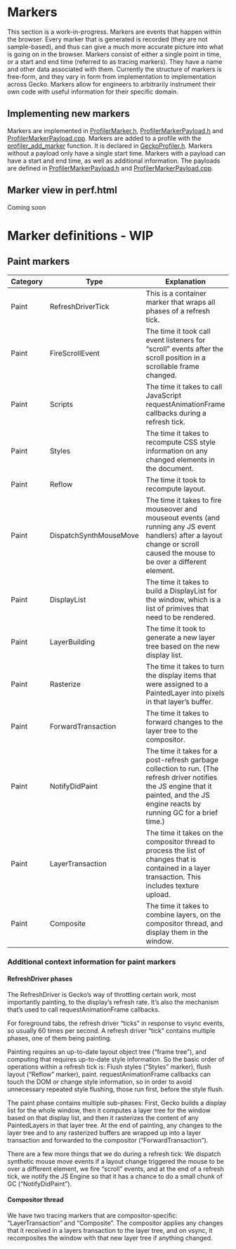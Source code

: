 # Markers

This section is a work-in-progress. Markers are events that happen within the browser. Every marker that is generated is recorded (they are not sample-based), and thus can give a much more accurate picture into what is going on in the browser. Markers consist of either a single point in time, or a start and end time (referred to as tracing markers). They have a name and other data associated with them. Currently the structure of markers is free-form, and they vary in form from implementation to implementation across Gecko. Markers allow for engineers to arbitrarily instrument their own code with useful information for their specific domain.

## Implementing new markers

Markers are implemented in [ProfilerMarker.h], [ProfilerMarkerPayload.h] and
[ProfilerMarkerPayload.cpp].
Markers are added to a profile with the [profiler_add_marker] function.
It is declared in [GeckoProfiler.h].
Markers without a payload only have a single start time.
Markers with a payload can have a start and end time, as well as additional
information.
The payloads are defined in [ProfilerMarkerPayload.h] and
[ProfilerMarkerPayload.cpp].

[ProfilerMarker.h]: http://searchfox.org/mozilla-central/source/tools/profiler/core/ProfilerMarker.h
[ProfilerMarkerPayload.h]: http://searchfox.org/mozilla-central/source/tools/profiler/public/ProfilerMarkerPayload.h
[ProfilerMarkerPayload.cpp]: http://searchfox.org/mozilla-central/source/tools/profiler/core/ProfilerMarkerPayload.cpp
[GeckoProfiler.h]: http://searchfox.org/mozilla-central/source/tools/profiler/public/GeckoProfiler.h
[profiler_add_marker]: http://searchfox.org/mozilla-central/rev/5e1e8d2f244bd8c210a578ff1f65c3b720efe34e/tools/profiler/public/GeckoProfiler.h#368-378

## Marker view in perf.html

Coming soon

# Marker definitions - WIP

## Paint markers

| Category     | Type               | Explanation |
| ------------ | ------------------ | ----------- |
| Paint        | RefreshDriverTick  | This is a container marker that wraps all phases of a refresh tick. |
| Paint        | FireScrollEvent    | The time it took call event listeners for “scroll” events after the scroll position in a scrollable frame changed. |
| Paint        | Scripts            | The time it takes to call JavaScript requestAnimationFrame callbacks during a refresh tick. |
| Paint        | Styles             | The time it takes to recompute CSS style information on any changed elements in the document. |
| Paint        | Reflow             | The time it took to recompute layout. |
| Paint        | DispatchSynthMouseMove | The time it takes to fire mouseover and mouseout events (and running any JS event handlers) after a layout change or scroll caused the mouse to be over a different element. |
| Paint        | DisplayList        | The time it takes to build a DisplayList for the window, which is a list of primives that need to be rendered. |
| Paint        | LayerBuilding      | The time it took to generate a new layer tree based on the new display list. |
| Paint        | Rasterize          | The time it takes to turn the display items that were assigned to a PaintedLayer into pixels in that layer’s buffer. |
| Paint        | ForwardTransaction | The time it takes to forward changes to the layer tree to the compositor. |
| Paint        | NotifyDidPaint     | The time it takes for a post-refresh garbage collection to run. (The refresh driver notifies the JS engine that it painted, and the JS engine reacts by running GC for a brief time.) |
| Paint        | LayerTransaction   | The time it takes on the compositor thread to process the list of changes that is contained in a layer transaction. This includes texture upload. |
| Paint        | Composite          | The time it takes to combine layers, on the compositor thread, and display them in the window. |

### Additional context information for paint markers

#### RefreshDriver phases

The RefreshDriver is Gecko’s way of throttling certain work, most importantly painting, to the display’s refresh rate. It’s also the mechanism that’s used to call requestAnimationFrame callbacks.

For foreground tabs, the refresh driver “ticks” in response to vsync events, so usually 60 times per second. A refresh driver “tick” contains multiple phases, one of them being painting.

Painting requires an up-to-date layout object tree (“frame tree”), and computing that requires up-to-date style information. So the basic order of operations within a refresh tick is: Flush styles (“Styles” marker), flush layout (“Reflow” marker), paint. requestAnimationFrame callbacks can touch the DOM or change style information, so in order to avoid unnecessary repeated style flushing, those run first, before the style flush.

The paint phase contains multiple sub-phases: First, Gecko builds a display list for the whole window, then it computes a layer tree for the window based on that display list, and then it rasterizes the content of any PaintedLayers in that layer tree. At the end of painting, any changes to the layer tree and to any rasterized buffers are wrapped up into a layer transaction and forwarded to the compositor (“ForwardTransaction”).

There are a few more things that we do during a refresh tick: We dispatch synthetic mouse move events if a layout change triggered the mouse to be over a different element, we fire “scroll” events, and at the end of a refresh tick, we notify the JS Engine so that it has a chance to do a small chunk of GC (“NotifyDidPaint”).

#### Compositor thread

We have two tracing markers that are compositor-specific: “LayerTransaction” and “Composite”.
The compositor applies any changes that it received in a layers transaction to the layer tree, and on vsync, it recomposites the window with that new layer tree if anything changed.
